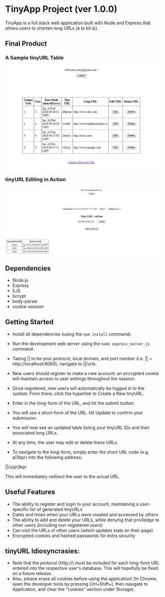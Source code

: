 # TinyApp Project (ver 1.0.0)

TinyApp is a full stack web application built with Node and Express that allows users to shorten long URLs (à la bit.ly).

## Final Product

### A Sample tinyURL Table
!["A Sample URL Table"](https://github.com/bartnic1/TinyApp/blob/master/URL%20Main%20Table.png)

### tinyURL Editing in Action
!["URL Editing"](https://github.com/bartnic1/TinyApp/blob/master/URL%20Edit%20Page.png)

## Dependencies

- Node.js
- Express
- EJS
- bcrypt
- body-parser
- cookie-session

## Getting Started

- Install all dependencies (using the `npm install` command).
- Run the development web server using the `node express_server.js` command.
- Taking || to be your protocol, local domain, and port number (i.e. || = http://localhost:8080), navigate to ||/urls.
- New users should register to make a new account; an encrypted cookie will maintain access to user settings throughout the session.
- Once registered, new users will automatically be logged in to the system. From there, click the hyperlink to Create a New tinyURL.
- Enter in the long-form of the URL, and hit the submit button.
- You will see a short-form of the URL. Hit Update to confirm your submission.
- You will now see an updated table listing your tinyURL IDs and their associated long URLs.
- At any time, the user may edit or delete these URLs.

- To navigate to the long-form, simply enter the short URL code (e.g. pi3kpr) into the following address:

||/u/pi3kpr

This will immediately redirect the user to the actual URL.

## Useful Features

- The ability to register and login to your account, maintaining a user-specific list of generated tinyURLs
- Dates and times when your URLs were created and accessed by others
- The ability to add and delete your URLs, while denying that priviledge to other users (including non-registered users)
- Can visit the URLs of other users (which updates stats on their page)
- Encrypted cookies and hashed passwords for extra security

## tinyURL Idiosyncrasies:

- Note that the protocol (http://) must be included for each long-form URL entered into the respective user's database. This will hopefully be fixed on a future release.
- Also, please erase all cookies before using the application! (In Chrome, open the developer tools by pressing Ctrl+Shift+I, then navigate to Application, and clear the "cookies" section under Storage).